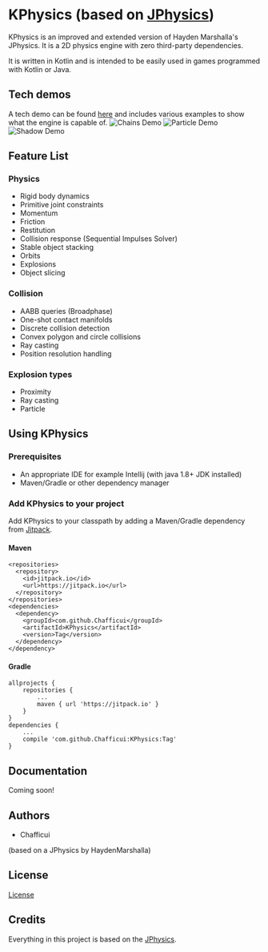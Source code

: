 # KPhysics (based on [JPhysics](https://github.com/HaydenMarshalla/JPhysics))
KPhysics is an improved and extended version of Hayden Marshalla's JPhysics. It is a 2D physics engine with zero third-party dependencies.

It is written in Kotlin and is intended to be easily used in games programmed with Kotlin or Java.

## Tech demos

A tech demo can be found [here]() and includes various examples to show what the engine is capable of.
![Chains Demo](https://i.postimg.cc/50Ggn2qL/Chains.png "Chains")
![Particle Demo](https://i.postimg.cc/ZKgmp8d5/Particle-explosion-demo.png "Particles")
![Shadow Demo](https://i.postimg.cc/13qQH8Gc/Shadow-casting.png "Shadows")

## Feature List
### Physics
- Rigid body dynamics
- Primitive joint constraints
- Momentum
- Friction
- Restitution
- Collision response (Sequential Impulses Solver)
- Stable object stacking
- Orbits
- Explosions
- Object slicing

### Collision
- AABB queries (Broadphase)
- One-shot contact manifolds
- Discrete collision detection
- Convex polygon and circle collisions
- Ray casting
- Position resolution handling

### Explosion types
- Proximity
- Ray casting
- Particle

## Using KPhysics

### Prerequisites
- An appropriate IDE for example Intellij (with java 1.8+ JDK installed)
- Maven/Gradle or other dependency manager

### Add KPhysics to your project
Add KPhysics to your classpath by adding a Maven/Gradle dependency from [Jitpack](https://jitpack.io/#Chafficui/KPhysics).

#### Maven
```
<repositories>
  <repository>
    <id>jitpack.io</id>
    <url>https://jitpack.io</url>
  </repository>
</repositories>
<dependencies>
  <dependency>
    <groupId>com.github.Chafficui</groupId>
    <artifactId>KPhysics</artifactId>
    <version>Tag</version>
  </dependency>
</dependency>
```

#### Gradle
```
allprojects {
    repositories {
        ...
        maven { url 'https://jitpack.io' }
    }
}
dependencies {
    ...
    compile 'com.github.Chafficui:KPhysics:Tag'
}
```

## Documentation
Coming soon!

## Authors
 - Chafficui

 (based on a JPhysics by HaydenMarshalla)

## License
[License](https://github.com/Chafficui/KPhysics/blob/master/LICENSE)

## Credits
Everything in this project is based on the [JPhysics](https://github.com/HaydenMarshalla/JPhysics).